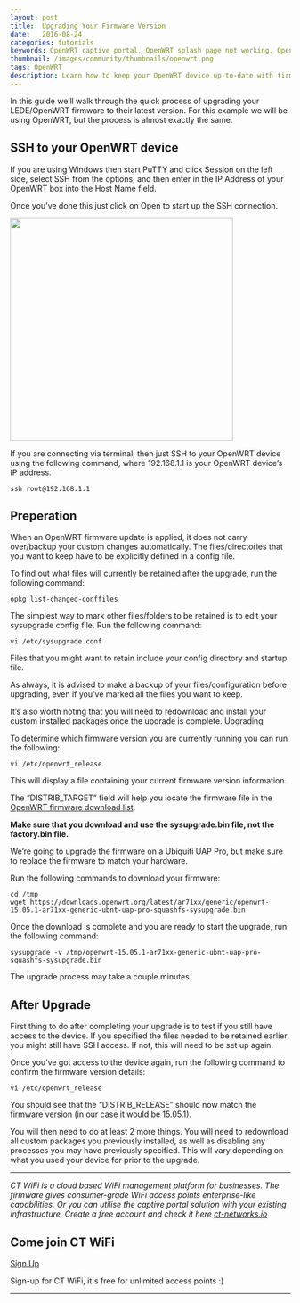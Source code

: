 ```yaml
---
layout: post
title:  Upgrading Your Firmware Version
date:   2016-08-24
categories: tutorials
keywords: OpenWRT captive portal, OpenWRT splash page not working, OpenWRT splash page template, OpenWRT splash page free, OpenWRT splash page html, OpenWRT splash page hosting, OpenMesh captive portal, OpenMesh splash page not working, OpenMesh splash page template, OpenMesh splash page free, OpenMesh splash page html, OpenMesh splash page hosting, DD-WRT, OpenWRT Routing
thumbnail: /images/community/thumbnails/openwrt.png
tags: OpenWRT
description: Learn how to keep your OpenWRT device up-to-date with firmware upgrades.
---
```


In this guide we’ll walk through the quick process of upgrading your LEDE/OpenWRT firmware to their latest version. For this example we will be using OpenWRT, but the process is almost exactly the same.

## SSH to your OpenWRT device

If you are using Windows then start PuTTY and click Session on the left side, select SSH from the options, and then enter in the IP Address of your OpenWRT box into the Host Name field.

Once you’ve done this just click on Open to start up the SSH connection.

<div class="mdl-typography--text-center">
  <img src="/images/community/tutorials/openwrt/puttyconfig.png" width="400px">
</div>

If you are connecting via terminal, then just SSH to your OpenWRT device using the following command, where 192.168.1.1 is your OpenWRT device’s IP address.

    ssh root@192.168.1.1

## Preperation

When an OpenWRT firmware update is applied, it does not carry over/backup your custom changes automatically. The files/directories that you want to keep have to be explicitly defined in a config file.

To find out what files will currently be retained after the upgrade, run the following command:

    opkg list-changed-conffiles

The simplest way to mark other files/folders to be retained is to edit your sysupgrade config file. Run the following command:

    vi /etc/sysupgrade.conf

Files that you might want to retain include your config directory and startup file.

As always, it is advised to make a backup of your files/configuration before upgrading, even if you’ve marked all the files you want to keep.

It’s also worth noting that you will need to redownload and install your custom installed packages once the upgrade is complete.
Upgrading

To determine which firmware version you are currently running you can run the following:

    vi /etc/openwrt_release

This will display a file containing your current firmware version information.

The “DISTRIB_TARGET” field will help you locate the firmware file in the [OpenWRT firmware download list](https://downloads.openwrt.org/latest/).

__Make sure that you download and use the sysupgrade.bin file, not the factory.bin file.__

We’re going to upgrade the firmware on a Ubiquiti UAP Pro, but make sure to replace the firmware to match your hardware.

Run the following commands to download your firmware:

    cd /tmp
    wget https://downloads.openwrt.org/latest/ar71xx/generic/openwrt-15.05.1-ar71xx-generic-ubnt-uap-pro-squashfs-sysupgrade.bin

Once the download is complete and you are ready to start the upgrade, run the following command:

    sysupgrade -v /tmp/openwrt-15.05.1-ar71xx-generic-ubnt-uap-pro-squashfs-sysupgrade.bin

The upgrade process may take a couple minutes.

## After Upgrade

First thing to do after completing your upgrade is to test if you still have access to the device. If you specified the files needed to be retained earlier you might still have SSH access. If not, this will need to be set up again.

Once you’ve got access to the device again, run the following command to confirm the firmware version details:

    vi /etc/openwrt_release

You should see that the “DISTRIB_RELEASE” should now match the firmware version (in our case it would be 15.05.1).

You will then need to do at least 2 more things. You will need to redownload all custom packages you previously installed, as well as disabling any processes you may have previously specified. This will vary depending on what you used your device for prior to the upgrade.

<hr>

*CT WiFi is a cloud based WiFi management platform for businesses. The firmware gives consumer-grade WiFi access points enterprise-like capabilities. Or you can utilise the captive portal solution with your existing infrastructure. Create a free account and check it here <a href="https://ct-networks.io">ct-networks.io</a>*


<div class="mdl-typography--text-center">

<h2>Come join CT WiFi</h2>

<a href="/sign-up" class="button success dst">Sign Up</a><br>

<p>Sign-up for CT WiFi, it's free for unlimited access points :)</p>

<hr>

</div>
